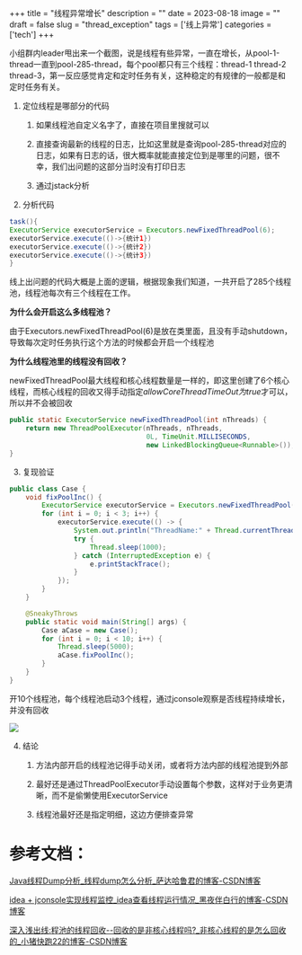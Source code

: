 +++
title = "线程异常增长"
description = ""
date = 2023-08-18
image = ""
draft = false
slug = "thread_exception"
tags = ['线上异常']
categories = ['tech']
+++

小组群内leader甩出来一个截图，说是线程有些异常，一直在增长，从pool-1-thread一直到pool-285-thread，每个pool都只有三个线程：thread-1 thread-2 thread-3，第一反应感觉肯定和定时任务有关，这种稳定的有规律的一般都是和定时任务有关。

1. 定位线程是哪部分的代码
   
   1. 如果线程池自定义名字了，直接在项目里搜就可以
   
   2. 直接查询最新的线程的日志，比如这里就是查询pool-285-thread对应的日志，如果有日志的话，很大概率就能直接定位到是哪里的问题，很不幸，我们出问题的这部分当时没有打印日志
   
   3. 通过jstack分析

2. 分析代码

```java
task(){
ExecutorService executorService = Executors.newFixedThreadPool(6);
executorService.execute(()->{统计1})
executorService.execute(()->{统计2})
executorService.execute(()->{统计3})
}
```

线上出问题的代码大概是上面的逻辑，根据现象我们知道，一共开启了285个线程池，线程池每次有三个线程在工作。

**为什么会开启这么多线程池？**

由于Executors.newFixedThreadPool(6)是放在类里面，且没有手动shutdown，导致每次定时任务执行这个方法的时候都会开启一个线程池

**为什么线程池里的线程没有回收？**

newFixedThreadPool最大线程和核心线程数量是一样的，即这里创建了6个核心线程，而核心线程的回收又得手动指定*allowCoreThreadTimeOut为true*才可以，所以并不会被回收

```java
public static ExecutorService newFixedThreadPool(int nThreads) {
    return new ThreadPoolExecutor(nThreads, nThreads,
                                  0L, TimeUnit.MILLISECONDS,
                                  new LinkedBlockingQueue<Runnable>());
}
```

3. 复现验证

```java
public class Case {
    void fixPoolInc() {
        ExecutorService executorService = Executors.newFixedThreadPool(6);
        for (int i = 0; i < 3; i++) {
            executorService.execute(() -> {
                System.out.println("ThreadName:" + Thread.currentThread().getName());
                try {
                    Thread.sleep(1000);
                } catch (InterruptedException e) {
                    e.printStackTrace();
                }
            });
        }
    }

    @SneakyThrows
    public static void main(String[] args) {
        Case aCase = new Case();
        for (int i = 0; i < 10; i++) {
            Thread.sleep(5000);
            aCase.fixPoolInc();
        }
    }
}
```

开10个线程池，每个线程池启动3个线程，通过jconsole观察是否线程持续增长，并没有回收

![](https://l8ut65fgfc.feishu.cn/space/api/box/stream/download/asynccode/?code=ZTJkYzU3YzgzNGFlNThlODk0NWU1MjYxYjNjNGJmOThfMzJFMTdZMFkzUEN3bGFRcDMycHhUU29DVDZFSGEycTJfVG9rZW46Snl2Q2IxaTlrb21yNkN4QU5FNGNHSkN3blNjXzE3MjMzNjEzMzU6MTcyMzM2NDkzNV9WNA)

4. 结论
   
   1. 方法内部开启的线程池记得手动关闭，或者将方法内部的线程池提到外部
   
   2. 最好还是通过ThreadPoolExecutor手动设置每个参数，这样对于业务更清晰，而不是偷懒使用ExecutorService
   
   3. 线程池最好还是指定明细，这边方便排查异常

# 参考文档：

[Java线程Dump分析_线程dump怎么分析_萨达哈鲁君的博客-CSDN博客](https://blog.csdn.net/import_sadaharu/article/details/102792360)

[idea + jconsole实现线程监控_idea查看线程运行情况_黑夜伴白行的博客-CSDN博客](https://blog.csdn.net/u014112521/article/details/121991115)

[深入浅出线:程池的线程回收--回收的是非核心线程吗?_非核心线程的是怎么回收的_小猪快跑22的博客-CSDN博客](https://blog.csdn.net/zhujiangtaotaise/article/details/122358731)
